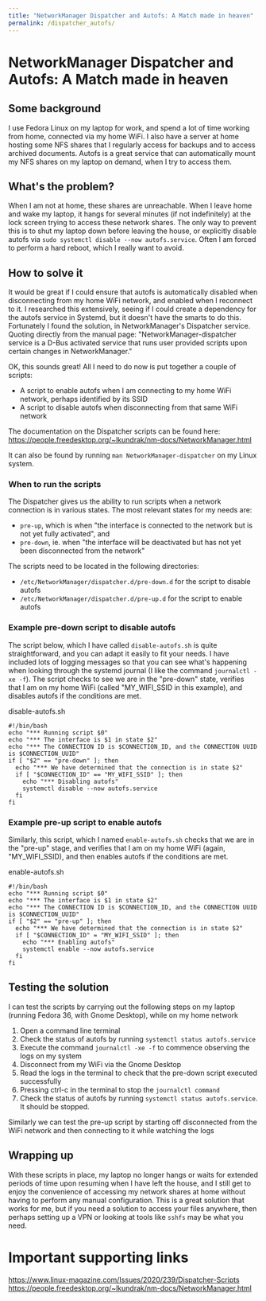 ```yaml
---
title: "NetworkManager Dispatcher and Autofs: A Match made in heaven"
permalink: /dispatcher_autofs/
---
```


# NetworkManager Dispatcher and Autofs: A Match made in heaven

## Some background

I use Fedora Linux on my laptop for work, and spend a lot of time working from home, connected via my home WiFi. I also have a server at home hosting some NFS shares that I regularly access for backups and to access archived documents. Autofs is a great service that can automatically mount my NFS shares on my laptop on demand, when I try to access them. 

## What's the problem?

When I am not at home, these shares are unreachable. When I leave home and wake my laptop, it hangs for several minutes (if not indefinitely) at the lock screen trying to access these network shares. The only way to prevent this is to shut my laptop down before leaving the house, or explicitly disable autofs via `sudo systemctl disable --now autofs.service`. Often I am forced to perform a hard reboot, which I really want to avoid.

## How to solve it

It would be great if I could ensure that autofs is automatically disabled when disconnecting from my home WiFi network, and enabled when I reconnect to it. I researched this extensively, seeing if I could create a dependency for the autofs service in Systemd, but it doesn't have the smarts to do this. Fortunately I found the solution, in NetworkManager's Dispatcher service. Quoting directly from the manual page:
"NetworkManager-dispatcher service is a D-Bus activated service that runs user provided scripts upon certain changes in NetworkManager."

OK, this sounds great! All I need to do now is put together a couple of scripts:
- A script to enable autofs when I am connecting to my home WiFi network, perhaps identified by its SSID
- A script to disable autofs when disconnecting from that same WiFi network

The documentation on the Dispatcher scripts can be found here: https://people.freedesktop.org/~lkundrak/nm-docs/NetworkManager.html

It can also be found by running `man NetworkManager-dispatcher` on my Linux system.

### When to run the scripts

The Dispatcher gives us the ability to run scripts when a network connection is in various states. The most relevant states for my needs are:
- `pre-up`, which is when "the interface is connected to the network but is not yet fully activated", and
- `pre-down`, ie. when "the interface will be deactivated but has not yet been disconnected from the network"

The scripts need to be located in the following directories:
- `/etc/NetworkManager/dispatcher.d/pre-down.d` for the script to disable autofs
- `/etc/NetworkManager/dispatcher.d/pre-up.d` for the script to enable autofs

### Example pre-down script to disable autofs

The script below, which I have called `disable-autofs.sh` is quite straightforward, and you can adapt it easily to fit your needs.  I have included lots of logging messages so that you can see what's happening when looking through the systemd journal (I like the command `journalctl -xe -f`).  The script checks to see we are in the "pre-down" state, verifies that I am on my home WiFi (called "MY_WIFI_SSID in this example), and disables autofs if the conditions are met.

disable-autofs.sh
```
#!/bin/bash
echo "*** Running script $0"
echo "*** The interface is $1 in state $2"
echo "*** The CONNECTION ID is $CONNECTION_ID, and the CONNECTION UUID is $CONNECTION_UUID"
if [ "$2" == "pre-down" ]; then
  echo "*** We have determined that the connection is in state $2"
  if [ "$CONNECTION_ID" == "MY_WIFI_SSID" ]; then
    echo "*** Disabling autofs"
    systemctl disable --now autofs.service
  fi
fi
```

### Example pre-up script to enable autofs

Similarly, this script, which I named `enable-autofs.sh` checks that we are in the "pre-up" stage, and verifies that I am on my home WiFi (again, "MY_WIFI_SSID), and then enables autofs if the conditions are met.

enable-autofs.sh
```
#!/bin/bash
echo "*** Running script $0"
echo "*** The interface is $1 in state $2"
echo "*** The CONNECTION ID is $CONNECTION_ID, and the CONNECTION UUID is $CONNECTION_UUID"
if [ "$2" == "pre-up" ]; then
  echo "*** We have determined that the connection is in state $2"
  if [ "$CONNECTION_ID" = "MY_WIFI_SSID" ]; then
    echo "*** Enabling autofs"
    systemctl enable --now autofs.service
  fi
fi
```

## Testing the solution

I can test the scripts by carrying out the following steps on my laptop (running Fedora 36, with Gnome Desktop), while on my home network
1. Open a command line terminal
2. Check the status of autofs by running `systemctl status autofs.service`
3. Execute the command `journalctl -xe -f` to commence observing the logs on my system
2. Disconnect from my WiFi via the Gnome Desktop
3. Read the logs in the terminal to check that the pre-down script executed successfully
4. Pressing ctrl-c in the terminal to stop the `journalctl command`
5. Check the status of autofs by running `systemctl status autofs.service`.  It should be stopped.

Similarly we can test the pre-up script by starting off disconnected from the WiFi network and then connecting to it while watching the logs

## Wrapping up

With these scripts in place, my laptop no longer hangs or waits for extended periods of time upon resuming when I have left the house, and I still get to enjoy the convenience of accessing my network shares at home without having to perform any manual configuration. This is a great solution that works for me, but if you need a solution to access your files anywhere, then perhaps setting up a VPN or looking at tools like `sshfs` may be what you need.

# Important supporting links

https://www.linux-magazine.com/Issues/2020/239/Dispatcher-Scripts
https://people.freedesktop.org/~lkundrak/nm-docs/NetworkManager.html
